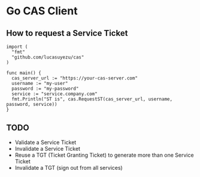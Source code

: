Go CAS Client
=============

How to request a Service Ticket
-------------------------------

    import (
      "fmt"
      "github.com/lucasuyezu/cas"
    )

    func main() {
      cas_server_url := "https://your-cas-server.com"
      username := "my-user"
      password := "my-password"
      service := "service.company.com"
      fmt.Println("ST is", cas.RequestST(cas_server_url, username, password, service))
    }

TODO
----

* Validate a Service Ticket
* Invalidate a Service Ticket
* Reuse a TGT (Ticket Granting Ticket) to generate more than one Service Ticket
* Invalidate a TGT (sign out from all services)
